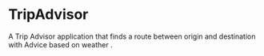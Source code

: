 # TripAdvisor

A Trip Advisor application that finds a route between origin and destination with Advice based on weather .

